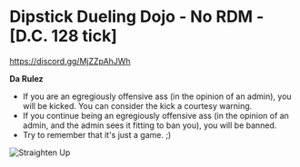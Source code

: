 # Dipstick Dueling Dojo - No RDM - [D.C. 128 tick]

<a id="Dipstick Dueling Dojo's Discord">https://discord.gg/MjZZpAhJWh</a>

**Da Rulez**
* If you are an egregiously offensive ass (in the opinion of an admin), you will be kicked. You can consider the kick a courtesy warning.
* If you continue being an egregiously offensive ass (in the opinion of an admin, and the admin sees it fitting to ban you), you will be banned.
* Try to remember that it's just a game. ;)

![Straighten Up](https://imgur.com/a/xTNv8yZ)
